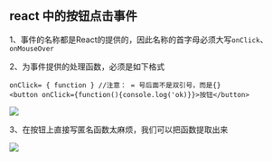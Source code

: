 ## react 中的按钮点击事件

1、事件的名称都是React的提供的，因此名称的首字母必须大写`onClick`、`onMouseOver`

2、为事件提供的处理函数，必须是如下格式

    onClick= { function } //注意： = 号后面不是双引号，而是{}
    <button onClick={function(){console.log('ok)}}>按钮</button>

![](https://i.imgur.com/tswh4hx.png)

3、在按钮上直接写匿名函数太麻烦，我们可以把函数提取出来

![](https://i.imgur.com/Ri2u5Kq.png)